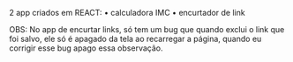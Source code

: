 2 app criados em REACT:
• calculadora IMC
• encurtador de link

OBS: No app de encurtar links, só tem um bug que quando exclui o link que foi salvo, ele só é apagado da tela ao recarregar a página, quando eu corrigir esse bug apago essa observação.
